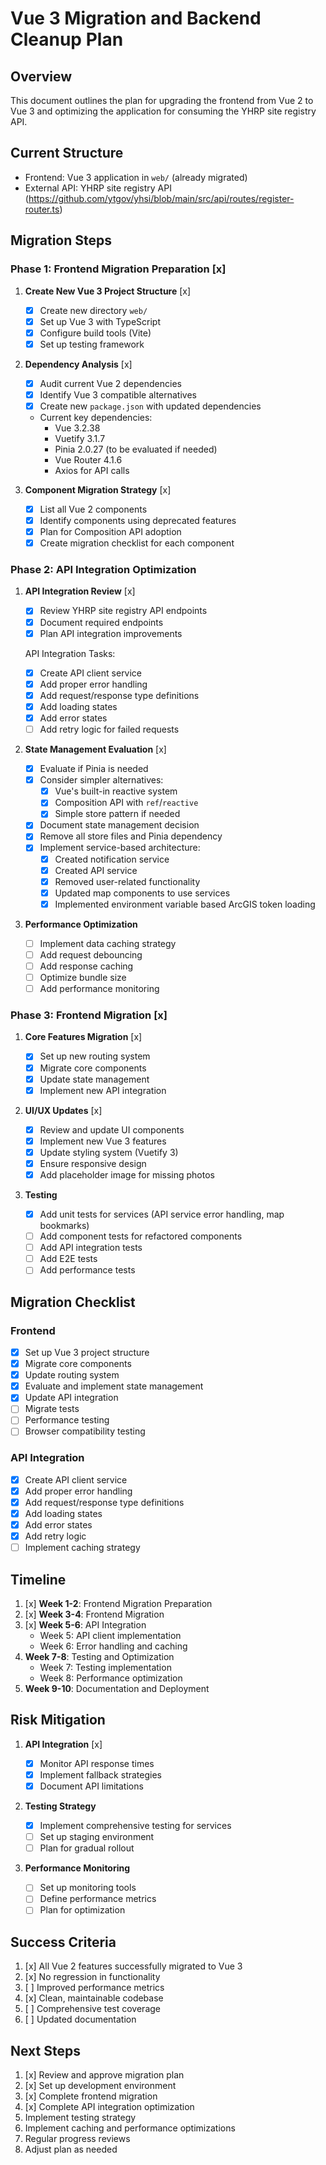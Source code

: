 # Vue 3 Migration and Backend Cleanup Plan

## Overview

This document outlines the plan for upgrading the frontend from Vue 2 to Vue 3 and optimizing the application for consuming the YHRP site registry API.

## Current Structure

- Frontend: Vue 3 application in `web/` (already migrated)
- External API: YHRP site registry API (https://github.com/ytgov/yhsi/blob/main/src/api/routes/register-router.ts)

## Migration Steps

### Phase 1: Frontend Migration Preparation [x]

1. **Create New Vue 3 Project Structure** [x]

   - [x] Create new directory `web/`
   - [x] Set up Vue 3 with TypeScript
   - [x] Configure build tools (Vite)
   - [x] Set up testing framework

2. **Dependency Analysis** [x]

   - [x] Audit current Vue 2 dependencies
   - [x] Identify Vue 3 compatible alternatives
   - [x] Create new `package.json` with updated dependencies
   - Current key dependencies:
     - Vue 3.2.38
     - Vuetify 3.1.7
     - Pinia 2.0.27 (to be evaluated if needed)
     - Vue Router 4.1.6
     - Axios for API calls

3. **Component Migration Strategy** [x]
   - [x] List all Vue 2 components
   - [x] Identify components using deprecated features
   - [x] Plan for Composition API adoption
   - [x] Create migration checklist for each component

### Phase 2: API Integration Optimization

1. **API Integration Review** [x]

   - [x] Review YHRP site registry API endpoints
   - [x] Document required endpoints
   - [x] Plan API integration improvements

   API Integration Tasks:

   - [x] Create API client service
   - [x] Add proper error handling
   - [x] Add request/response type definitions
   - [x] Add loading states
   - [x] Add error states
   - [ ] Add retry logic for failed requests

2. **State Management Evaluation** [x]

   - [x] Evaluate if Pinia is needed
   - [x] Consider simpler alternatives:
     - [x] Vue's built-in reactive system
     - [x] Composition API with `ref`/`reactive`
     - [x] Simple store pattern if needed
   - [x] Document state management decision
   - [x] Remove all store files and Pinia dependency
   - [x] Implement service-based architecture:
     - [x] Created notification service
     - [x] Created API service
     - [x] Removed user-related functionality
     - [x] Updated map components to use services
     - [x] Implemented environment variable based ArcGIS token loading

3. **Performance Optimization**
   - [ ] Implement data caching strategy
   - [ ] Add request debouncing
   - [ ] Add response caching
   - [ ] Optimize bundle size
   - [ ] Add performance monitoring

### Phase 3: Frontend Migration [x]

1. **Core Features Migration** [x]

   - [x] Set up new routing system
   - [x] Migrate core components
   - [x] Update state management
   - [x] Implement new API integration

2. **UI/UX Updates** [x]

   - [x] Review and update UI components
   - [x] Implement new Vue 3 features
   - [x] Update styling system (Vuetify 3)
   - [x] Ensure responsive design
   - [x] Add placeholder image for missing photos

3. **Testing**
   - [x] Add unit tests for services (API service error handling, map bookmarks)
   - [ ] Add component tests for refactored components
   - [ ] Add API integration tests
   - [ ] Add E2E tests
   - [ ] Add performance tests

## Migration Checklist

### Frontend

- [x] Set up Vue 3 project structure
- [x] Migrate core components
- [x] Update routing system
- [x] Evaluate and implement state management
- [x] Update API integration
- [ ] Migrate tests
- [ ] Performance testing
- [ ] Browser compatibility testing

### API Integration

- [x] Create API client service
- [x] Add proper error handling
- [x] Add request/response type definitions
- [x] Add loading states
- [x] Add error states
- [x] Add retry logic
- [ ] Implement caching strategy

## Timeline

1. [x] **Week 1-2**: Frontend Migration Preparation
2. [x] **Week 3-4**: Frontend Migration
3. [x] **Week 5-6**: API Integration
   - Week 5: API client implementation
   - Week 6: Error handling and caching
4. **Week 7-8**: Testing and Optimization
   - Week 7: Testing implementation
   - Week 8: Performance optimization
5. **Week 9-10**: Documentation and Deployment

## Risk Mitigation

1. **API Integration** [x]

   - [x] Monitor API response times
   - [x] Implement fallback strategies
   - [x] Document API limitations

2. **Testing Strategy**

   - [x] Implement comprehensive testing for services
   - [ ] Set up staging environment
   - [ ] Plan for gradual rollout

3. **Performance Monitoring**
   - [ ] Set up monitoring tools
   - [ ] Define performance metrics
   - [ ] Plan for optimization

## Success Criteria

1. [x] All Vue 2 features successfully migrated to Vue 3
2. [x] No regression in functionality
3. [ ] Improved performance metrics
4. [x] Clean, maintainable codebase
5. [ ] Comprehensive test coverage
6. [ ] Updated documentation

## Next Steps

1. [x] Review and approve migration plan
2. [x] Set up development environment
3. [x] Complete frontend migration
4. [x] Complete API integration optimization
5. Implement testing strategy
6. Implement caching and performance optimizations
7. Regular progress reviews
8. Adjust plan as needed
